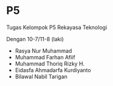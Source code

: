 # P5
Tugas Kelompok P5 Rekayasa Teknologi

Dengan
10-7/11-8 (laki)

- Rasya Nur Muhammad
- Muhammad Farhan Afiif
- Muhammad Thoriq Rizky H.
- Eidasfa Ahmadarfa Kurdiyanto
- Bilawal Nabil Tarigan

